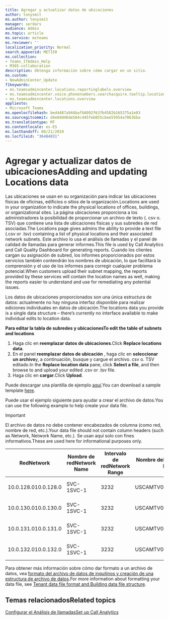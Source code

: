 ```yaml
---
title: Agregar y actualizar datos de ubicaciones
author: tonysmit
ms.author: tonysmit
manager: serdars
audience: Admin
ms.topic: article
ms.service: msteams
ms.reviewer: ''
localization_priority: Normal
search.appverid: MET150
ms.collection:
- Teams_ITAdmin_Help
- M365-collaboration
description: Obtenga información sobre cómo cargar en un sitio.
ms.custom:
- NewAdminCenter_Update
f1keywords:
- ms.teamsadmincenter.locations.reportinglabels.overview
- ms.teamsadmincenter.voice.phonenumbers.searchacquire.tooltip.location
- ms.teamsadmincenter.locations.overview
appliesto:
- Microsoft Teams
ms.openlocfilehash: bed4487a944bafb8092f63fb4582b165375a1e83
ms.sourcegitcommit: d4e69d46de564c445feb855cbee55954a7063bba
ms.translationtype: MT
ms.contentlocale: es-ES
ms.lasthandoff: 08/21/2019
ms.locfileid: "36484031"
---
```

<a name="adding-and-updating-locations-data"></a><span data-ttu-id="a71de-103">Agregar y actualizar datos de ubicaciones</span><span class="sxs-lookup"><span data-stu-id="a71de-103">Adding and updating Locations data</span></span>
============================

<span data-ttu-id="a71de-104">Las ubicaciones se usan en su organización para indicar las ubicaciones físicas de oficinas, edificios o sitios de la organización.</span><span class="sxs-lookup"><span data-stu-id="a71de-104">Locations are used in your organization to indicate the physical locations of offices, buildings, or organizational sites.</span></span> <span data-ttu-id="a71de-105">La página ubicaciones proporciona a los administradores la posibilidad de proporcionar un archivo de texto (. csv o. TSV) que contiene una lista de ubicaciones físicas y sus subredes de red asociadas.</span><span class="sxs-lookup"><span data-stu-id="a71de-105">The Locations page gives admins the ability to provide a text file (.csv or .tsv) containing a list of physical locations and their associated network subnets.</span></span> <span data-ttu-id="a71de-106">Este archivo lo usa el análisis de llamadas y el panel de calidad de llamadas para generar informes.</span><span class="sxs-lookup"><span data-stu-id="a71de-106">This file is used by Call Analytics and Call Quality Dashboard for generating reports.</span></span> <span data-ttu-id="a71de-107">Cuando los clientes cargan su asignación de subred, los informes proporcionados por estos servicios también contendrán los nombres de ubicación, lo que facilitará la comprensión y el uso de los informes para corregir cualquier problema potencial.</span><span class="sxs-lookup"><span data-stu-id="a71de-107">When customers upload their subnet mapping, the reports provided by these services will contain the location names as well, making the reports easier to understand and use for remediating any potential issues.</span></span>

<span data-ttu-id="a71de-108">Los datos de ubicaciones proporcionados son una única estructura de datos: actualmente no hay ninguna interfaz disponible para realizar ediciones individuales en datos de ubicación.</span><span class="sxs-lookup"><span data-stu-id="a71de-108">The locations data you provide is a single data structure – there’s currently no interface available to make individual edits to location data.</span></span> 

<span data-ttu-id="a71de-109">**Para editar la tabla de subredes y ubicaciones**</span><span class="sxs-lookup"><span data-stu-id="a71de-109">**To edit the table of subnets and locations**</span></span>

1. <span data-ttu-id="a71de-110">Haga clic en **reemplazar datos de ubicaciones**.</span><span class="sxs-lookup"><span data-stu-id="a71de-110">Click **Replace locations data**.</span></span>
2. <span data-ttu-id="a71de-111">En el panel **reemplazar datos de ubicación** , haga clic en **seleccionar un archivo**y, a continuación, busque y cargue el archivo. csv o. TSV editado.</span><span class="sxs-lookup"><span data-stu-id="a71de-111">In the **Replace location data** pane, click **Select a file**, and then browse to and upload your edited .csv or .tsv file.</span></span> 
3. <span data-ttu-id="a71de-112">Haga clic en **cargar**.</span><span class="sxs-lookup"><span data-stu-id="a71de-112">Click **Upload**.</span></span> 


<span data-ttu-id="a71de-113">Puede descargar una plantilla de ejemplo [aquí](https://github.com/MicrosoftDocs/OfficeDocs-SkypeForBusiness/blob/live/Teams/downloads/locations-template.zip?raw=true).</span><span class="sxs-lookup"><span data-stu-id="a71de-113">You can download a sample template [here](https://github.com/MicrosoftDocs/OfficeDocs-SkypeForBusiness/blob/live/Teams/downloads/locations-template.zip?raw=true).</span></span>

<span data-ttu-id="a71de-114">Puede usar el ejemplo siguiente para ayudar a crear el archivo de datos.</span><span class="sxs-lookup"><span data-stu-id="a71de-114">You can use the following example to help create your data file.</span></span> 

> [!IMPORTANT]
> <span data-ttu-id="a71de-115">El archivo de datos no debe contener encabezados de columna (como red, nombre de red, etc.).</span><span class="sxs-lookup"><span data-stu-id="a71de-115">Your data file should not contain column headers (such as Network, Network Name, etc.).</span></span> <span data-ttu-id="a71de-116">Se usan aquí solo con fines informativos.</span><span class="sxs-lookup"><span data-stu-id="a71de-116">These are used here for informational purposes only.</span></span> </br>

|<span data-ttu-id="a71de-117">Red</span><span class="sxs-lookup"><span data-stu-id="a71de-117">Network</span></span>|<span data-ttu-id="a71de-118">Nombre de red</span><span class="sxs-lookup"><span data-stu-id="a71de-118">Network Name</span></span>|<span data-ttu-id="a71de-119">Intervalo de red</span><span class="sxs-lookup"><span data-stu-id="a71de-119">Network Range</span></span>|<span data-ttu-id="a71de-120">Nombre del edificio</span><span class="sxs-lookup"><span data-stu-id="a71de-120">Building Name</span></span>|<span data-ttu-id="a71de-121">Tipo de propiedad</span><span class="sxs-lookup"><span data-stu-id="a71de-121">Ownership Type</span></span>|<span data-ttu-id="a71de-122">Tipo de edificio</span><span class="sxs-lookup"><span data-stu-id="a71de-122">Building Type</span></span>|<span data-ttu-id="a71de-123">Tipo de edificio de Office</span><span class="sxs-lookup"><span data-stu-id="a71de-123">Building Office Type</span></span>|<span data-ttu-id="a71de-124">Ciudad</span><span class="sxs-lookup"><span data-stu-id="a71de-124">City</span></span>|<span data-ttu-id="a71de-125">Código postal</span><span class="sxs-lookup"><span data-stu-id="a71de-125">Zip Code</span></span>|<span data-ttu-id="a71de-126">Tercer</span><span class="sxs-lookup"><span data-stu-id="a71de-126">Country</span></span>|<span data-ttu-id="a71de-127">Estado</span><span class="sxs-lookup"><span data-stu-id="a71de-127">State</span></span>|<span data-ttu-id="a71de-128">Region</span><span class="sxs-lookup"><span data-stu-id="a71de-128">Region</span></span>|<span data-ttu-id="a71de-129">Inside Corp</span><span class="sxs-lookup"><span data-stu-id="a71de-129">Inside Corp</span></span>|<span data-ttu-id="a71de-130">Expressroute</span><span class="sxs-lookup"><span data-stu-id="a71de-130">Express Route</span></span>|
|-|-|-|-|-|-|-|-|-|-|-|-|-|-|
|<span data-ttu-id="a71de-131">10.0.128.0</span><span class="sxs-lookup"><span data-stu-id="a71de-131">10.0.128.0</span></span> |<span data-ttu-id="a71de-132">SVC-1</span><span class="sxs-lookup"><span data-stu-id="a71de-132">SVC-1</span></span>|<span data-ttu-id="a71de-133">32</span><span class="sxs-lookup"><span data-stu-id="a71de-133">32</span></span>|<span data-ttu-id="a71de-134">USCAMTV001</span><span class="sxs-lookup"><span data-stu-id="a71de-134">USCAMTV001</span></span>|<span data-ttu-id="a71de-135">Contoso alquilado RE&F</span><span class="sxs-lookup"><span data-stu-id="a71de-135">Contoso Leased RE&F</span></span>|<span data-ttu-id="a71de-136">Office</span><span class="sxs-lookup"><span data-stu-id="a71de-136">Office</span></span>|<span data-ttu-id="a71de-137">RE&F</span><span class="sxs-lookup"><span data-stu-id="a71de-137">RE&F</span></span>|<span data-ttu-id="a71de-138">Vista de montaña</span><span class="sxs-lookup"><span data-stu-id="a71de-138">Mountain View</span></span>|<span data-ttu-id="a71de-139">94043</span><span class="sxs-lookup"><span data-stu-id="a71de-139">94043</span></span>|<span data-ttu-id="a71de-140">DÉJEN</span><span class="sxs-lookup"><span data-stu-id="a71de-140">US</span></span>|<span data-ttu-id="a71de-141">CA</span><span class="sxs-lookup"><span data-stu-id="a71de-141">CA</span></span>|<span data-ttu-id="a71de-142">DÉJEN</span><span class="sxs-lookup"><span data-stu-id="a71de-142">US</span></span>|<span data-ttu-id="a71de-143">1</span><span class="sxs-lookup"><span data-stu-id="a71de-143">1</span></span>|<span data-ttu-id="a71de-144">1</span><span class="sxs-lookup"><span data-stu-id="a71de-144">1</span></span>|
|<span data-ttu-id="a71de-145">10.0.130.0</span><span class="sxs-lookup"><span data-stu-id="a71de-145">10.0.130.0</span></span> |<span data-ttu-id="a71de-146">SVC-1</span><span class="sxs-lookup"><span data-stu-id="a71de-146">SVC-1</span></span>|<span data-ttu-id="a71de-147">32</span><span class="sxs-lookup"><span data-stu-id="a71de-147">32</span></span>|<span data-ttu-id="a71de-148">USCAMTV001</span><span class="sxs-lookup"><span data-stu-id="a71de-148">USCAMTV001</span></span>|<span data-ttu-id="a71de-149">Contoso alquilado RE&F</span><span class="sxs-lookup"><span data-stu-id="a71de-149">Contoso Leased RE&F</span></span>|<span data-ttu-id="a71de-150">Office</span><span class="sxs-lookup"><span data-stu-id="a71de-150">Office</span></span>|<span data-ttu-id="a71de-151">RE&F</span><span class="sxs-lookup"><span data-stu-id="a71de-151">RE&F</span></span>|<span data-ttu-id="a71de-152">Vista de montaña</span><span class="sxs-lookup"><span data-stu-id="a71de-152">Mountain View</span></span>|<span data-ttu-id="a71de-153">94043</span><span class="sxs-lookup"><span data-stu-id="a71de-153">94043</span></span>|<span data-ttu-id="a71de-154">DÉJEN</span><span class="sxs-lookup"><span data-stu-id="a71de-154">US</span></span>|<span data-ttu-id="a71de-155">CA</span><span class="sxs-lookup"><span data-stu-id="a71de-155">CA</span></span>|<span data-ttu-id="a71de-156">DÉJEN</span><span class="sxs-lookup"><span data-stu-id="a71de-156">US</span></span>|<span data-ttu-id="a71de-157">1</span><span class="sxs-lookup"><span data-stu-id="a71de-157">1</span></span>|<span data-ttu-id="a71de-158">1</span><span class="sxs-lookup"><span data-stu-id="a71de-158">1</span></span>|
|<span data-ttu-id="a71de-159">10.0.131.0</span><span class="sxs-lookup"><span data-stu-id="a71de-159">10.0.131.0</span></span> |<span data-ttu-id="a71de-160">SVC-1</span><span class="sxs-lookup"><span data-stu-id="a71de-160">SVC-1</span></span>|<span data-ttu-id="a71de-161">32</span><span class="sxs-lookup"><span data-stu-id="a71de-161">32</span></span>|<span data-ttu-id="a71de-162">USCAMTV001</span><span class="sxs-lookup"><span data-stu-id="a71de-162">USCAMTV001</span></span>|<span data-ttu-id="a71de-163">Contoso alquilado RE&F</span><span class="sxs-lookup"><span data-stu-id="a71de-163">Contoso Leased RE&F</span></span>|<span data-ttu-id="a71de-164">Office</span><span class="sxs-lookup"><span data-stu-id="a71de-164">Office</span></span>|<span data-ttu-id="a71de-165">RE&F</span><span class="sxs-lookup"><span data-stu-id="a71de-165">RE&F</span></span>|<span data-ttu-id="a71de-166">Vista de montaña</span><span class="sxs-lookup"><span data-stu-id="a71de-166">Mountain View</span></span>|<span data-ttu-id="a71de-167">94043</span><span class="sxs-lookup"><span data-stu-id="a71de-167">94043</span></span>|<span data-ttu-id="a71de-168">DÉJEN</span><span class="sxs-lookup"><span data-stu-id="a71de-168">US</span></span>|<span data-ttu-id="a71de-169">CA</span><span class="sxs-lookup"><span data-stu-id="a71de-169">CA</span></span>|<span data-ttu-id="a71de-170">DÉJEN</span><span class="sxs-lookup"><span data-stu-id="a71de-170">US</span></span>|<span data-ttu-id="a71de-171">1</span><span class="sxs-lookup"><span data-stu-id="a71de-171">1</span></span>|<span data-ttu-id="a71de-172">1</span><span class="sxs-lookup"><span data-stu-id="a71de-172">1</span></span>|
|<span data-ttu-id="a71de-173">10.0.132.0</span><span class="sxs-lookup"><span data-stu-id="a71de-173">10.0.132.0</span></span> |<span data-ttu-id="a71de-174">SVC-1</span><span class="sxs-lookup"><span data-stu-id="a71de-174">SVC-1</span></span>|<span data-ttu-id="a71de-175">32</span><span class="sxs-lookup"><span data-stu-id="a71de-175">32</span></span>|<span data-ttu-id="a71de-176">USCAMTV001</span><span class="sxs-lookup"><span data-stu-id="a71de-176">USCAMTV001</span></span>|<span data-ttu-id="a71de-177">Contoso alquilado RE&F</span><span class="sxs-lookup"><span data-stu-id="a71de-177">Contoso Leased RE&F</span></span>|<span data-ttu-id="a71de-178">Office</span><span class="sxs-lookup"><span data-stu-id="a71de-178">Office</span></span>|<span data-ttu-id="a71de-179">RE&F</span><span class="sxs-lookup"><span data-stu-id="a71de-179">RE&F</span></span>|<span data-ttu-id="a71de-180">Vista de montaña</span><span class="sxs-lookup"><span data-stu-id="a71de-180">Mountain View</span></span>|<span data-ttu-id="a71de-181">94043</span><span class="sxs-lookup"><span data-stu-id="a71de-181">94043</span></span>|<span data-ttu-id="a71de-182">DÉJEN</span><span class="sxs-lookup"><span data-stu-id="a71de-182">US</span></span>|<span data-ttu-id="a71de-183">CA</span><span class="sxs-lookup"><span data-stu-id="a71de-183">CA</span></span>|<span data-ttu-id="a71de-184">DÉJEN</span><span class="sxs-lookup"><span data-stu-id="a71de-184">US</span></span>|<span data-ttu-id="a71de-185">1</span><span class="sxs-lookup"><span data-stu-id="a71de-185">1</span></span>|<span data-ttu-id="a71de-186">1</span><span class="sxs-lookup"><span data-stu-id="a71de-186">1</span></span>|


<span data-ttu-id="a71de-187">Para obtener más información sobre cómo dar formato a un archivo de datos, vea [formato del archivo de datos de inquilinos y creación de una estructura de archivo de datos](turning-on-and-using-call-quality-dashboard.md#tenant-data-file-format-and-structure).</span><span class="sxs-lookup"><span data-stu-id="a71de-187">For more information about formatting your data file, see [Tenant data file format and Building data file structure](turning-on-and-using-call-quality-dashboard.md#tenant-data-file-format-and-structure).</span></span>


## <a name="related-topics"></a><span data-ttu-id="a71de-188">Temas relacionados</span><span class="sxs-lookup"><span data-stu-id="a71de-188">Related topics</span></span>

[<span data-ttu-id="a71de-189">Configurar el Análisis de llamadas</span><span class="sxs-lookup"><span data-stu-id="a71de-189">Set up Call Analytics</span></span>](set-up-call-analytics.md)
